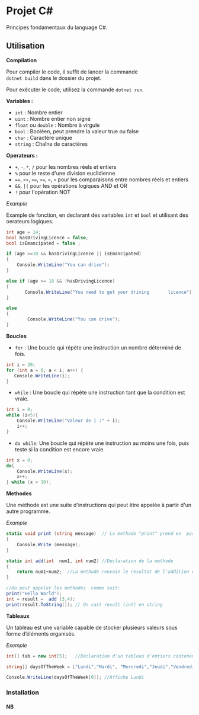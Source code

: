 # Projet C# 

Principes fondamentaux du language C#.


## Utilisation
**Compilation**

Pour compiler le code, il suffit de lancer la commande  
`dotnet build` dans le dossier du projet. 

Pour exécuter le code, utilisez la commande `dotnet run`.


**Variables :**
- `int` : Nombre entier
- `uint`  : Nombre entier non signé
- `float`  ou `double` : Nombre à virgule
- `bool` : Booléen, peut prendre la valeur true ou false
- `char` : Caractère unique
- `string` : Chaîne de caractères

**Operateurs :**
- `+`, `-`, `*`, `/` pour les nombres réels et entiers
- `%` pour le reste d'une division euclidienne 
- `==`, `<>`, `<=`, `>=`, `<`, `>` pour les comparaisons entre nombres réels et entiers
- `&&`, `||` pour les opérations logiques AND et OR
- `!` pour l'opération  NOT

*Example*

Example de fonction, en declarant des variables `int` et `bool` et utilisant des oerateurs logiques.

```csharp
int age = 14;
bool hasDrivingLicence = false;
bool isEmancipated = false ;

if (age >=18 && hasDrivingLicence || isEmancipated)
{
    Console.WriteLine("You can drive");
}      

else if (age >= 18 && !hasDrivingLicence)
{
       Console.WriteLine("You need to get your driving       licence");
}

else
{      
        Console.WriteLine("You can drive");
}        
```

**Boucles**
- `for`  : Une boucle qui répète une instruction un  nombre déterminé de fois. 
````csharp
int i = 20;
for (int a = 0; a < i; a++) {
   Console.WriteLine(i);
}
````
- `while` : Une boucle qui répète une instruction tant que la condition est vraie.
````csharp
int i = 0;
while (i<5){
    Console.WriteLine("Valeur de i :" + i);
    i++;
}
````
- `do while`: Une boucle qui répète une instruction au moins une fois, puis teste si la condition est encore vraie.

```csharp
int x = 0;
do{
    Console.WriteLine(x);
    x++;
} while (x < 10);
```
**Methodes**

Une méthode est une suite d'instructions qui peut être appelée à partir d'un autre programme. 

*Example*

````csharp
static void print (string message)  // La methode "print" prend en  parametre un string
{
    Console.Write (message);
}

static int add(int  num1, int num2) //Declaration de la methode
{
    return num1+num2;  //La methode renvoie le resultat de l'addition des deux nombres
}

//On peut appeler les methodes  comme suit:
print("Hello World");
int = result =  add (3,4);
print(result.ToString()); // On cast result (int) en string


````
**Tableaux**

Un tableau est une variable capable de stocker plusieurs valeurs sous forme d’éléments organisés.

*Exemple*

````csharp
int[] tab = new int[5];   //Déclaration d'un tableau d'entiers contenant 5 éléments

string[] daysOfTheWeek = ["Lundi","Mardi", "Mercredi","Jeudi","Vendredi"]; //Declaration  d'un tableau de strings

Console.WriteLine(daysOfTheWeek[0]); //Affiche Lundi
````









### Installation
#### NB


